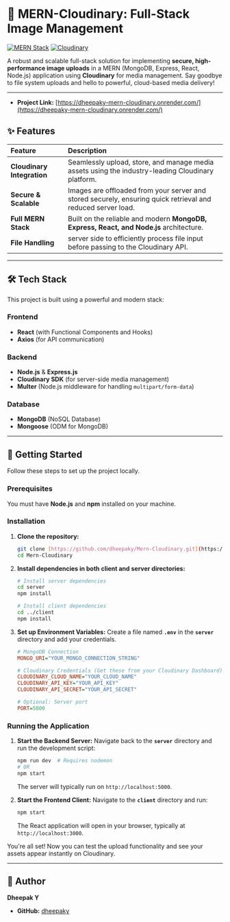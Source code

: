 # 📸 MERN-Cloudinary: Full-Stack Image Management

[![MERN Stack](https://img.shields.io/badge/Stack-MERN-0099D6?style=for-the-badge&logo=react)](https://reactjs.org/)
[![Cloudinary](https://img.shields.io/badge/Media-Cloudinary-3448C5?style=for-the-badge&logo=cloudinary)](https://cloudinary.com/)

A robust and scalable full-stack solution for implementing **secure, high-performance image uploads** in a MERN (MongoDB, Express, React, Node.js) application using **Cloudinary** for media management. Say goodbye to file system uploads and hello to powerful, cloud-based media delivery!

---


* **Project Link:** [https://dheepaky-mern-cloudinary.onrender.com/](https://dheepaky-mern-cloudinary.onrender.com/)


## ✨ Features

| Feature | Description |
| :--- | :--- |
| **Cloudinary Integration** | Seamlessly upload, store, and manage media assets using the industry-leading Cloudinary platform. |
| **Secure & Scalable** | Images are offloaded from your server and stored securely, ensuring quick retrieval and reduced server load. |
| **Full MERN Stack** | Built on the reliable and modern **MongoDB, Express, React, and Node.js** architecture. |
| **File Handling** |  server side to efficiently process file input before passing to the Cloudinary API. |

---

## 🛠️ Tech Stack

This project is built using a powerful and modern stack:

### Frontend
* **React** (with Functional Components and Hooks)
* **Axios** (for API communication)

### Backend
* **Node.js** & **Express.js**
* **Cloudinary SDK** (for server-side media management)
* **Multer** (Node.js middleware for handling `multipart/form-data`)

### Database
* **MongoDB** (NoSQL Database)
* **Mongoose** (ODM for MongoDB)

---

## 🚀 Getting Started

Follow these steps to set up the project locally.

### Prerequisites

You must have **Node.js** and **npm** installed on your machine.

### Installation

1.  **Clone the repository:**
    ```bash
    git clone [https://github.com/dheepaky/Mern-Cloudinary.git](https://github.com/dheepaky/Mern-Cloudinary.git)
    cd Mern-Cloudinary
    ```

2.  **Install dependencies in both client and server directories:**
    ```bash
    # Install server dependencies
    cd server
    npm install

    # Install client dependencies
    cd ../client
    npm install
    ```

3.  **Set up Environment Variables:**
    Create a file named **`.env`** in the **`server`** directory and add your credentials.

    ```ini
    # MongoDB Connection
    MONGO_URI="YOUR_MONGO_CONNECTION_STRING"

    # Cloudinary Credentials (Get these from your Cloudinary Dashboard)
    CLOUDINARY_CLOUD_NAME="YOUR_CLOUD_NAME"
    CLOUDINARY_API_KEY="YOUR_API_KEY"
    CLOUDINARY_API_SECRET="YOUR_API_SECRET"
    
    # Optional: Server port
    PORT=5000 
    ```

### Running the Application

1.  **Start the Backend Server:**
    Navigate back to the **`server`** directory and run the development script:
    ```bash
    npm run dev  # Requires nodemon
    # OR
    npm start 
    ```
    The server will typically run on `http://localhost:5000`.

2.  **Start the Frontend Client:**
    Navigate to the **`client`** directory and run:
    ```bash
    npm start
    ```
    The React application will open in your browser, typically at `http://localhost:3000`.

You're all set! Now you can test the upload functionality and see your assets appear instantly on Cloudinary.

---



## 👤 Author

**Dheepak Y**
* **GitHub:** [dheepaky](https://github.com/dheepaky)
